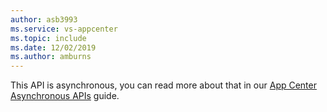 ```yaml
---
author: asb3993
ms.service: vs-appcenter
ms.topic: include
ms.date: 12/02/2019
ms.author: amburns
---
```


This API is asynchronous, you can read more about that in our [App Center Asynchronous APIs](../android-async.md) guide.
